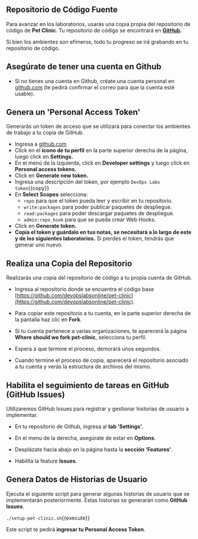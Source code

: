 
## Repositorio de Código Fuente

Para avanzar en los laboratorios, usarás una copia propia del repositorio de código de **Pet Clinic**. Tu repositorio de código se encontrará en **[GitHub](https://github.com/).**

Si bien los ambientes son efímeros, todo tu progreso se irá grabando en tu repositorio de código. 

## Asegúrate de tener una cuenta en Github

* Si no tienes una cuenta en Github, créate una cuenta personal en [github.com](https://github.com) (te pedirá confirmar el correo para que la cuenta esté usable).

## Genera un 'Personal Access Token'

Generarás un token de acceso que se utilizará para conectar los ambientes de trabajo a tu copia de GitHub.

* Ingresa a [github.com](https://github.com)
* Click en el **ícono de tu perfil** en la parte superior derecha de la página, luego click en **Settings.**
* En el menú de la izquierda, click en **Developer settings** y luego click en **Personal access tokens.**
* Click en **Generate new token.**
* Ingresa una descripción del token, por ejemplo `DevOps Labs token`{{copy}}
* En **Select Scopes** selecciona:
    * `repo` para que el token pueda leer y escribir en tu repositorio.
    * `write:packages` para poder publicar paquetes de despliegue.
    * `read:packages` para poder descargar paquetes de despliegue.
    * `admin:repo_hook` para que se pueda crear Web Hooks.
* Click en **Generate token.**
* **Copia el token y guárdalo en tus notas, se necesitará a lo largo de este y de los siguientes laboratorios.** Si pierdes el token, tendrás que generar uno nuevo.

## Realiza una Copia del Repositorio

Realizarás una copia del repositorio de código a tu propia cuenta de GitHub.

* Ingresa al repositorio donde se encuentra el código base [https://github.com/devopslabsonline/pet-clinic](https://github.com/devopslabsonline/pet-clinic).

* Para copiar este repositorio a tu cuenta, en la parte superior derecha de la pantalla haz clic en **Fork**.

* Si tu cuenta pertenece a varias organizaciones, te aparecerá la página **Where should we fork pet-clinic**, selecciona tu perfil.

* Espera a que termine el proceso, demorará unos segundos.

* Cuando termine el proceso de copia, aparecerá el repositorio asociado a tu cuenta y verás la estructura de archivos del mismo.

## Habilita el seguimiento de tareas en GitHub (GitHub Issues)

Utilizaremos GitHub Issues para registrar y gestionar historias de usuario a implementar.

* En tu repositorio de Github, ingresa al **tab 'Settings'.**

* En el menu de la derecha, asegúrate de estar en **Options**.

* Desplázate hacia abajo en la página hasta la **sección 'Features'**.

* Habilita la feature **Issues**.

## Genera Datos de Historias de Usuario

Ejecuta el siguiente script para generar algunas historias de usuario que se implementarán posteriormente. Estas historias se generarán como **GitHub Issues**.

  `./setup-pet-clinic.sh`{{execute}}

Este script te pedirá **ingresar tu Personal Access Token**.